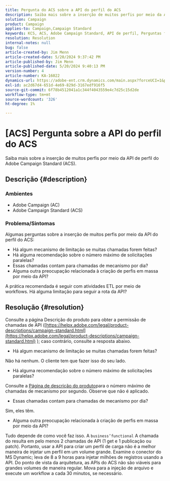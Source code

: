 ```yaml
---
title: Pergunta do ACS sobre a API do perfil do ACS
description: Saiba mais sobre a inserção de muitos perfis por meio da API de perfil do Adobe Campaign Standard (ACS).
solution: Campaign
product: Campaign
applies-to: Campaign,Campaign Standard
keywords: KCS, ACS, Adobe Campaign Standard, API de perfil, Perguntas frequentes, AC, Adobe Campaign
resolution: Resolution
internal-notes: null
bug: false
article-created-by: Jim Menn
article-created-date: 5/20/2024 9:37:42 PM
article-published-by: Jim Menn
article-published-date: 5/20/2024 9:40:13 PM
version-number: 4
article-number: KA-16022
dynamics-url: https://adobe-ent.crm.dynamics.com/main.aspx?forceUCI=1&pagetype=entityrecord&etn=knowledgearticle&id=2887172d-f116-ef11-9f8a-6045bd006268
exl-id: ac2d67d4-651d-4e69-829d-3167edf916f5
source-git-commit: 6f78b4512041a1c344f4043559e4c7d25c15d2de
workflow-type: tm+mt
source-wordcount: '326'
ht-degree: 1%

---
```


# [ACS] Pergunta sobre a API do perfil do ACS


Saiba mais sobre a inserção de muitos perfis por meio da API de perfil do Adobe Campaign Standard (ACS).

## Descrição {#description}


### <b>Ambientes</b>

- Adobe Campaign (AC)
- Adobe Campaign Standard (ACS)




### <b>Problema/Sintomas</b>

Algumas perguntas sobre a inserção de muitos perfis por meio da API do perfil do ACS:

- Há algum mecanismo de limitação se muitas chamadas forem feitas?
- Há alguma recomendação sobre o número máximo de solicitações paralelas?
- Essas chamadas contam para chamadas de mecanismo por dia?
- Alguma outra preocupação relacionada à criação de perfis em massa por meio da API?


A prática recomendada é seguir com atividades ETL por meio de workflows. Há alguma limitação para seguir a rota da API?


## Resolução {#resolution}


Consulte a página Descrição do produto para obter a permissão de chamadas de API ([https://helpx.adobe.com/legal/product-descriptions/campaign-standard.html](https://helpx.adobe.com/legal/product-descriptions/campaign-standard.html) ); caso contrário, consulte a resposta abaixo.



- Há algum mecanismo de limitação se muitas chamadas forem feitas?


Não há nenhum. O cliente tem que fazer isso do seu lado.

- Há alguma recomendação sobre o número máximo de solicitações paralelas?


Consulte a [Página de descrição do produto](https://helpx.adobe.com/legal/product-descriptions/campaign-standard.html#)para o número máximo de chamadas de mecanismo por segundo. Observe que não é aplicado.

- Essas chamadas contam para chamadas de mecanismo por dia?


Sim, eles têm.

- Alguma outra preocupação relacionada à criação de perfis em massa por meio da API?


Tudo depende de como você faz isso. A `business’functional` A chamada do resulta em pelo menos 2 chamadas de API (1 get e 1 publicação ou patch). Portanto, usar a API para criar um perfil de carga não é a melhor maneira de injetar um perfil em um volume grande. Examine o conector do MS Dynamic; leva de 8 a 9 horas para injetar milhões de registros usando a API. Do ponto de vista da arquitetura, as APIs do ACS não são viáveis para grandes volumes de maneira regular. Mova para a injeção de arquivo e execute um workflow a cada 30 minutos, se necessário.
